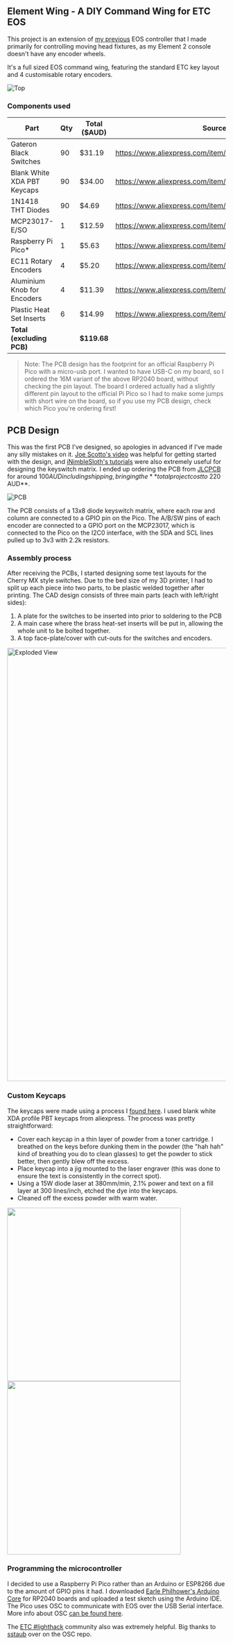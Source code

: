 ## Element Wing - A DIY Command Wing for ETC EOS
This project is an extension of [my previous](https://github.com/jamiejcole/zenith) EOS controller that I made primarily for controlling moving head fixtures, as my Element 2 console doesn't have any encoder wheels.

It's a full sized EOS command wing, featuring the standard ETC key layout and 4 customisable rotary encoders.

![Top](https://github.com/user-attachments/assets/567f5c07-6bd0-448a-a287-a3b112f35b13)

### Components used
|             Part              | Qty | Total ($AUD) | Source |
|             ---               | --- | ------------ | ------ |
| Gateron Black Switches        | 90  | $31.19       | https://www.aliexpress.com/item/1005006376024657.html |
| Blank White XDA PBT Keycaps   | 90  | $34.00       | https://www.aliexpress.com/item/1005007683242914.html |
| 1N1418 THT Diodes             | 90  | $4.69        | https://www.aliexpress.com/item/32866531235.html      |
| MCP23017-E/SO                 | 1   | $12.59       | https://www.aliexpress.com/item/1005005066054098.html |
| Raspberry Pi Pico*            | 1   | $5.63        | https://www.aliexpress.com/item/1005006071676557.html |
| EC11 Rotary Encoders          | 4   | $5.20        | https://www.aliexpress.com/item/10000056483250.html   |
| Aluminium Knob for Encoders   | 4   | $11.39       | https://www.aliexpress.com/item/1005005207623966.html |
| Plastic Heat Set Inserts      | 6   | $14.99       | https://www.aliexpress.com/item/1005006472962973.html |
| **Total (excluding PCB)**     |     | **$119.68**  |                                                       |

> Note: The PCB design has the footprint for an official Raspberry Pi Pico with a micro-usb port. I wanted to have USB-C on my board, so I ordered the 16M variant of the above RP2040 board, without checking the pin layout. The board I ordered actually had a slightly different pin layout to the official Pi Pico so I had to make some jumps with short wire on the board, so if you use my PCB design, check which Pico you're ordering first!

## PCB Design
This was the first PCB I've designed, so apologies in advanced if I've made any silly mistakes on it. [Joe Scotto's video](https://www.youtube.com/watch?v=8WXpGTIbxlQ) was helpful for getting started with the design, and [iNimbleSloth's tutorials](https://www.youtube.com/watch?v=XKWoeBwpVNg) were also extremely useful for designing the keyswitch matrix. I ended up ordering the PCB from [JLCPCB](https://jlcpcb.com/) for around $100AUD including shipping, bringing the **total project cost to ~$220 AUD**.

![PCB](https://github.com/user-attachments/assets/babba8c8-64a4-4bb3-8ced-60994aed9b57)

The PCB consists of a 13x8 diode keyswitch matrix, where each row and column are connected to a GPIO pin on the Pico. The A/B/SW pins of each encoder are connected to a GPIO port on the MCP23017, which is connected to the Pico on the I2C0 interface, with the SDA and SCL lines pulled up to 3v3 with 2.2k resistors.

### Assembly process
After receiving the PCBs, I started designing some test layouts for the Cherry MX style switches. Due to the bed size of my 3D printer, I had to split up each piece into two parts, to be plastic welded together after printing. The CAD design consists of three main parts (each with left/right sides):
1. A plate for the switches to be inserted into prior to soldering to the PCB
2. A main case where the brass heat-set inserts will be put in, allowing the whole unit to be bolted together.
3. A top face-plate/cover with cut-outs for the switches and encoders.

<img src="https://github.com/user-attachments/assets/65ed10fe-f853-4051-9843-7dc4b381eb48" width=1000 alt="Exploded View">


### Custom Keycaps
The keycaps were made using a process I [found here](https://www.youtube.com/watch?v=JR1BwcFyexQ). I used blank white XDA profile PBT keycaps from aliexpress. The process was pretty straightforward:
- Cover each keycap in a thin layer of powder from a toner cartridge. I breathed on the keys before dunking them in the powder (the "hah hah" kind of breathing you do to clean glasses) to get the powder to stick better, then gently blew off the excess.
- Place keycap into a jig mounted to the laser engraver (this was done to ensure the text is consistently in the correct spot).
- Using a 15W diode laser at 380mm/min, 2.1% power and text on a fill layer at 300 lines/inch, etched the dye into the keycaps.
- Cleaned off the excess powder with warm water.

<img src="https://github.com/user-attachments/assets/4ca3f521-9e42-47b5-918e-ed834c60d340" width=400>
<img src="https://github.com/user-attachments/assets/f8140d71-d5ca-4382-be14-c48cdce34ae6" width=400>


### Programming the microcontroller
I decided to use a Raspberry Pi Pico rather than an Arduino or ESP8266 due to the amount of GPIO pins it had. I downloaded [Earle Philhower's Arduino Core](https://github.com/earlephilhower/arduino-pico) for RP2040 boards and uploaded a test sketch using the Arduino IDE. The Pico uses OSC to communicate with EOS over the USB Serial interface. More info about OSC [can be found here](https://github.com/cnmat/osc). 

The [ETC #lighthack](https://github.com/ETCLabs/lighthack) community also was extremely helpful. Big thanks to [sstaub](https://github.com/CNMAT/OSC/issues/159#issuecomment-2566483844) over on the OSC repo.
